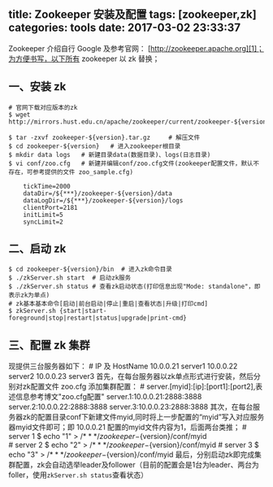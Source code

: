 title: Zookeeper 安装及配置
tags: [zookeeper,zk]
categories: tools
date: 2017-03-02 23:33:37
---
Zookeeper 介绍自行 Google 及参考官网： [http://zookeeper.apache.org][1]；为方便书写，以下所有 zookeeper 以 zk 替换；
 
## 一、安装 zk
	# 官网下载对应版本的zk
	$ wget http://mirrors.hust.edu.cn/apache/zookeeper/current/zookeeper-${version}.tar.gz
	
	$ tar -zxvf zookeeper-${version}.tar.gz     # 解压文件
	$ cd zookeeper-${version}   # 进入zookeeper根目录
	$ mkdir data logs   # 新建目录data(数据目录)、logs(日志目录)
	$ vi conf/zoo.cfg   # 新建并编辑conf/zoo.cfg文件(zookeeper配置文件，默认不存在，可参考提供的文件 zoo_sample.cfg)
	
	    tickTime=2000
	    dataDir=/${***}/zookeeper-${version}/data
	    dataLogDir=/${***}/zookeeper-${version}/logs
	    clientPort=2181
	    initLimit=5
	    syncLimit=2

<!-- more -->
## 二、启动 zk
	$ cd zookeeper-${version}/bin  # 进入zk命令目录
	$ ./zkServer.sh start  # 启动zk服务
	$ ./zkServer.sh status # 查看zk启动状态(打印信息出现"Mode: standalone"，即表示zk为单点)
	# zk基本基本命令[启动|前台启动|停止|重启|查看状态|升级|打印cmd]
	$ zkServer.sh {start|start-foreground|stop|restart|status|upgrade|print-cmd}

## 三、配置 zk 集群
现提供三台服务器如下：
	# IP 及 HostName
	10.0.0.21 server1
	10.0.0.22 server2
	10.0.0.23 server3
首先，在每台服务器以zk单点形式进行安装，然后分别对zk配置文件 zoo.cfg 添加集群配置：
	# server.[myid]:[ip]:[port1]:[port2],表述信息参考博文"zoo.cfg配置"
	server.1:10.0.0.21:2888:3888
	server.2:10.0.0.22:2888:3888
	server.3:10.0.0.23:2888:3888
其次，在每台服务器zk的配置目录conf下新建文件myid,同时将上一步配置的“myid”写入对应服务器myid文件即可；即 10.0.0.21 配置的myid文件内容为1，后面两台类推； 
	# server 1 
	$ echo "1" > /${***}/zookeeper-${version}/conf/myid  
	# server 2
	$ echo "2" > /${***}/zookeeper-${version}/conf/myid
	# server 3
	$ echo "3" > /${***}/zookeeper-${version}/conf/myid
最后，分别启动zk即完成集群配置，zk会自动选举leader及follower（目前的配置会是1台为leader、两台为foller，使用`zkServer.sh status`查看状态）  







[1]:	http://zookeeper.apache.org